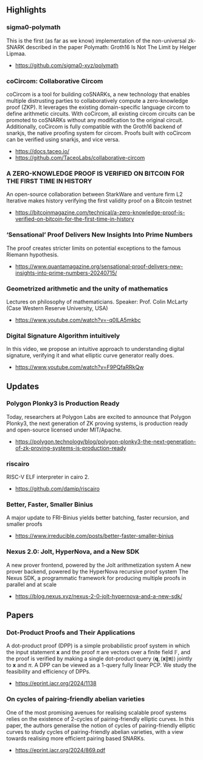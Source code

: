 ## Highlights
### sigma0-polymath
This is the first (as far as we know) implementation of the non-universal zk-SNARK described in the paper Polymath: Groth16 Is Not The Limit by Helger Lipmaa.
- <https://github.com/sigma0-xyz/polymath>

### coCircom: Collaborative Circom
coCircom is a tool for building coSNARKs, a new technology that enables multiple distrusting parties to collaboratively compute a zero-knowledge proof (ZKP). It leverages the existing domain-specific language circom to define arithmetic circuits. With coCircom, all existing circom circuits can be promoted to coSNARKs without any modification to the original circuit. Additionally, coCircom is fully compatible with the Groth16 backend of snarkjs, the native proofing system for circom. Proofs built with coCircom can be verified using snarkjs, and vice versa.
- <https://docs.taceo.io/>
- <https://github.com/TaceoLabs/collaborative-circom>

### A ZERO-KNOWLEDGE PROOF IS VERIFIED ON BITCOIN FOR THE FIRST TIME IN HISTORY
An open-source collaboration between StarkWare and venture firm L2 Iterative makes history verifying the first validity proof on a Bitcoin testnet
- <https://bitcoinmagazine.com/technical/a-zero-knowledge-proof-is-verified-on-bitcoin-for-the-first-time-in-history>

### ‘Sensational’ Proof Delivers New Insights Into Prime Numbers
The proof creates stricter limits on potential exceptions to the famous Riemann hypothesis.
- <https://www.quantamagazine.org/sensational-proof-delivers-new-insights-into-prime-numbers-20240715/>

### Geometrized arithmetic and the unity of mathematics
Lectures on philosophy of mathematicians. Speaker: Prof. Colin McLarty (Case Western Reserve University, USA)
- <https://www.youtube.com/watch?v=-q0lLA5mkbc>

### Digital Signature Algorithm intuitively
In this video, we propose an intuitive approach to understanding digital signature, verifying it and what elliptic curve generator really does. 
- <https://www.youtube.com/watch?v=F9PQfaRRkQw>

## Updates
### Polygon Plonky3 is Production Ready
Today, researchers at Polygon Labs are excited to announce that Polygon Plonky3, the next generation of ZK proving systems, is production ready and open-source licensed under MIT/Apache.
- <https://polygon.technology/blog/polygon-plonky3-the-next-generation-of-zk-proving-systems-is-production-ready>
### riscairo
RISC-V ELF interpreter in cairo 2.
- <https://github.com/damip/riscairo>
### Better, Faster, Smaller Binius
A major update to FRI-Binius yields better batching, faster recursion, and smaller proofs
- <https://www.irreducible.com/posts/better-faster-smaller-binius>
### Nexus 2.0: Jolt, HyperNova, and a New SDK
A new prover frontend, powered by the Jolt arithmetization system
A new prover backend, powered by the HyperNova recursive proof system
The Nexus SDK, a programmatic framework for producing multiple proofs in parallel and at scale
- <https://blog.nexus.xyz/nexus-2-0-jolt-hypernova-and-a-new-sdk/>

## Papers
### Dot-Product Proofs and Their Applications
A dot-product proof (DPP) is a simple probabilistic proof system in which the input statement $\mathbf{x}$ and the proof $\pi$ are vectors over a finite field $\mathbb{F}$, and the proof is verified by making a single dot-product query $\langle\mathbf{q},(\mathbf{x} \| \boldsymbol{\pi})\rangle$ jointly to $\mathbf{x}$ and $\pi$. A DPP can be viewed as a 1-query fully linear PCP. We study the feasibility and efficiency of DPPs.
- <https://eprint.iacr.org/2024/1138>

### On cycles of pairing-friendly abelian varieties
One of the most promising avenues for realising scalable proof systems relies on the existence of 2-cycles of pairing-friendly elliptic curves. In this paper, the authors generalise the notion of cycles of pairing-friendly elliptic curves to study cycles of pairing-friendly abelian varieties, with a view towards realising more efficient pairing based SNARKs.
- <https://eprint.iacr.org/2024/869.pdf>
